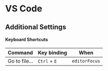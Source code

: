 # VS Code 

## Additional Settings

#### Keyboard Shortcuts
| Command   | Key binding | When |
| ------------- | ------------- | ------------- |
| Go to file...  | `Ctrl` + `E` | `editorFocus` |